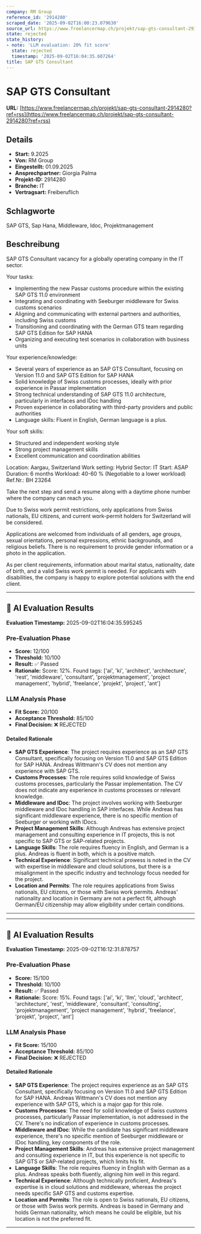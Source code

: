 ```yaml
---
company: RM Group
reference_id: '2914280'
scraped_date: '2025-09-02T16:00:23.079630'
source_url: https://www.freelancermap.ch/projekt/sap-gts-consultant-2914280?ref=rss
state: rejected
state_history:
- note: 'LLM evaluation: 20% fit score'
  state: rejected
  timestamp: '2025-09-02T16:04:35.607264'
title: SAP GTS Consultant
---
```



# SAP GTS Consultant
**URL:** [https://www.freelancermap.ch/projekt/sap-gts-consultant-2914280?ref=rss](https://www.freelancermap.ch/projekt/sap-gts-consultant-2914280?ref=rss)
## Details
- **Start:** 9.2025
- **Von:** RM Group
- **Eingestellt:** 01.09.2025
- **Ansprechpartner:** Giorgia Palma
- **Projekt-ID:** 2914280
- **Branche:** IT
- **Vertragsart:** Freiberuflich

## Schlagworte
SAP GTS, Sap Hana, Middleware, Idoc, Projektmanagement

## Beschreibung
SAP GTS Consultant vacancy for a globally operating company in the IT sector.

Your tasks:
* Implementing the new Passar customs procedure within the existing SAP GTS 11.0 environment
* Integrating and coordinating with Seeburger middleware for Swiss customs scenarios
* Aligning and communicating with external partners and authorities, including Swiss customs
* Transitioning and coordinating with the German GTS team regarding SAP GTS Edition for SAP HANA
* Organizing and executing test scenarios in collaboration with business units

Your experience/knowledge:
* Several years of experience as an SAP GTS Consultant, focusing on Version 11.0 and SAP GTS Edition for SAP HANA
* Solid knowledge of Swiss customs processes, ideally with prior experience in Passar implementation
* Strong technical understanding of SAP GTS 11.0 architecture, particularly in interfaces and IDoc handling
* Proven experience in collaborating with third-party providers and public authorities
* Language skills: Fluent in English, German language is a plus.

Your soft skills:
* Structured and independent working style
* Strong project management skills
* Excellent communication and coordination abilities

Location: Aargau, Switzerland
Work setting: Hybrid
Sector: IT
Start: ASAP
Duration: 6 months
Workload: 40-60 % (Negotiable to a lower workload)
Ref.Nr.: BH 23264

Take the next step and send a resume along with a daytime phone number where the company can reach you.

Due to Swiss work permit restrictions, only applications from Swiss nationals, EU citizens, and current work-permit holders for Switzerland will be considered.

Applications are welcomed from individuals of all genders, age groups, sexual orientations, personal expressions, ethnic backgrounds, and religious beliefs. There is no requirement to provide gender information or a photo in the application.

As per client requirements, information about marital status, nationality, date of birth, and a valid Swiss work permit is needed. For applicants with disabilities, the company is happy to explore potential solutions with the end client.

---

## 🤖 AI Evaluation Results

**Evaluation Timestamp:** 2025-09-02T16:04:35.595245

### Pre-Evaluation Phase
- **Score:** 12/100
- **Threshold:** 10/100
- **Result:** ✅ Passed
- **Rationale:** Score: 12%. Found tags: ['ai', 'ki', 'architect', 'architecture', 'rest', 'middleware', 'consultant', 'projektmanagement', 'project management', 'hybrid', 'freelance', 'projekt', 'project', 'ant']

### LLM Analysis Phase
- **Fit Score:** 20/100
- **Acceptance Threshold:** 85/100
- **Final Decision:** ❌ REJECTED

#### Detailed Rationale
- **SAP GTS Experience**: The project requires experience as an SAP GTS Consultant, specifically focusing on Version 11.0 and SAP GTS Edition for SAP HANA. Andreas Wittmann's CV does not mention any experience with SAP GTS.
- **Customs Processes**: The role requires solid knowledge of Swiss customs processes, particularly the Passar implementation. The CV does not indicate any experience in customs processes or relevant knowledge.
- **Middleware and IDoc**: The project involves working with Seeburger middleware and IDoc handling in SAP interfaces. While Andreas has significant middleware experience, there is no specific mention of Seeburger or working with IDocs.
- **Project Management Skills**: Although Andreas has extensive project management and consulting experience in IT projects, this is not specific to SAP GTS or SAP-related projects.
- **Language Skills**: The role requires fluency in English, and German is a plus. Andreas is fluent in both, which is a positive match.
- **Technical Experience**: Significant technical prowess is noted in the CV with expertise in middleware and cloud solutions, but there is a misalignment in the specific industry and technology focus needed for the project.
- **Location and Permits**: The role requires applications from Swiss nationals, EU citizens, or those with Swiss work permits. Andreas' nationality and location in Germany are not a perfect fit, although German/EU citizenship may allow eligibility under certain conditions.

---


---

## 🤖 AI Evaluation Results

**Evaluation Timestamp:** 2025-09-02T16:12:31.878757

### Pre-Evaluation Phase
- **Score:** 15/100
- **Threshold:** 10/100
- **Result:** ✅ Passed
- **Rationale:** Score: 15%. Found tags: ['ai', 'ki', 'llm', 'cloud', 'architect', 'architecture', 'rest', 'middleware', 'consultant', 'consulting', 'projektmanagement', 'project management', 'hybrid', 'freelance', 'projekt', 'project', 'ant']

### LLM Analysis Phase
- **Fit Score:** 15/100
- **Acceptance Threshold:** 85/100
- **Final Decision:** ❌ REJECTED

#### Detailed Rationale
- **SAP GTS Experience**: The project requires experience as an SAP GTS Consultant, specifically focusing on Version 11.0 and SAP GTS Edition for SAP HANA. Andreas Wittmann's CV does not mention any experience with SAP GTS, which is a major gap for this role.
- **Customs Processes**: The need for solid knowledge of Swiss customs processes, particularly Passar implementation, is not addressed in the CV. There's no indication of experience in customs processes.
- **Middleware and IDoc**: While the candidate has significant middleware experience, there's no specific mention of Seeburger middleware or IDoc handling, key components of the role.
- **Project Management Skills**: Andreas has extensive project management and consulting experience in IT, but this experience is not specific to SAP GTS or SAP-related projects, which limits his fit.
- **Language Skills**: The role requires fluency in English with German as a plus. Andreas speaks both fluently, aligning him well in this regard.
- **Technical Experience**: Although technically proficient, Andreas's expertise is in cloud solutions and middleware, whereas the project needs specific SAP GTS and customs expertise.
- **Location and Permits**: The role is open to Swiss nationals, EU citizens, or those with Swiss work permits. Andreas is based in Germany and holds German nationality, which means he could be eligible, but his location is not the preferred fit.

---
